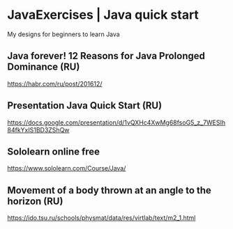 # JavaExercises | Java quick start
My designs for beginners to learn Java

## Java forever! 12 Reasons for Java Prolonged Dominance (RU)
https://habr.com/ru/post/201612/

## Presentation Java Quick Start (RU)
https://docs.google.com/presentation/d/1vQXHc4XwMg68fsoG5_z_7WESIh84fkYxIS1BD3ZShQw

## Sololearn online free
https://www.sololearn.com/Course/Java/

## Movement of a body thrown at an angle to the horizon (RU)
https://ido.tsu.ru/schools/physmat/data/res/virtlab/text/m2_1.html
